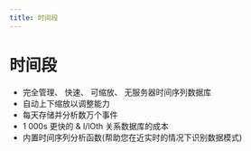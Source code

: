 ```yaml
---
title: 时间段
---
```


# 时间段

- 完全管理、 快速、 可缩放、 无服务器时间序列数据库
- 自动上下缩放以调整能力
- 每天存储并分析数万个事件
- 1 000s 更快的 & I/lOth 关系数据库的成本
- 内置时间序列分析函数(帮助您在近实时的情况下识别数据模式)
